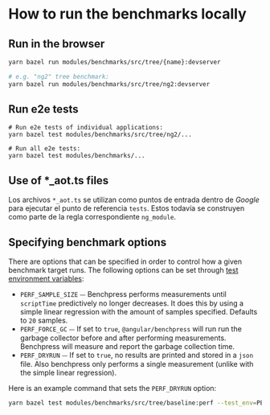 # How to run the benchmarks locally

## Run in the browser

```bash
yarn bazel run modules/benchmarks/src/tree/{name}:devserver

# e.g. "ng2" tree benchmark:
yarn bazel run modules/benchmarks/src/tree/ng2:devserver
```

## Run e2e tests

```
# Run e2e tests of individual applications:
yarn bazel test modules/benchmarks/src/tree/ng2/...

# Run all e2e tests:
yarn bazel test modules/benchmarks/...
```

## Use of *_aot.ts files

Los archivos `*_aot.ts` se utilizan como puntos de entrada dentro de *Google* para ejecutar el punto de referencia
`tests`. Estos todavía se construyen como parte de la regla correspondiente `ng_module`.

## Specifying benchmark options

There are options that can be specified in order to control how a given benchmark target
runs. The following options can be set through [test environment variables](https://docs.bazel.build/versions/master/command-line-reference.html#flag--test_env):

* `PERF_SAMPLE_SIZE` ⏤ Benchpress performs measurements until `scriptTime` predictively no longer
  decreases. It does this by using a simple linear regression with the amount of samples specified.
  Defaults to `20` samples.
* `PERF_FORCE_GC` ⏤ If set to `true`, `@angular/benchpress` will run run the garbage collector
  before and after performing measurements. Benchpress will measure and report the garbage
  collection time.
* `PERF_DRYRUN` ⏤ If set to `true`, no results are printed and stored in a `json` file. Also
  benchpress only performs a single measurement (unlike with the simple linear regression).
  
Here is an example command that sets the `PERF_DRYRUN` option:

```bash
yarn bazel test modules/benchmarks/src/tree/baseline:perf --test_env=PERF_DRYRUN=true
```